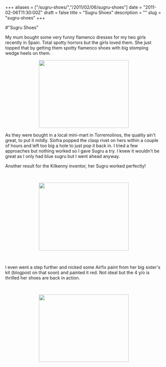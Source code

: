 +++
aliases = ["/sugru-shoes/","/2011/02/06/sugru-shoes"]
date = "2011-02-06T11:30:00Z"
draft = false
title = "Sugru Shoes"
description = ""
slug = "sugru-shoes"
+++

#"Sugru Shoes"


 <p>My mum bought some very funny flamenco dresses for my two girls recently in Spain. Total spotty horrors but the girls loved them. She just topped that by getting them spotty flamenco shoes with big stomping wedge heels on them.</p>
<p><a href="https://picasaweb.google.com/lh/photo/y_FbbhidxBm_kw0jhyO6UX7Xwtr8dIttXfoQ4cGrw38?feat=embedwebsite"><img src="https://lh5.googleusercontent.com/_pMHVPNhiR90/TU6Q1Ez27RI/AAAAAAAAAp8/zKmGfCDFDb0/s288/IMG_20110205_150744.jpg" height="217" alt="" style="display: block; margin-left: auto; margin-right: auto;" width="288" /></a></p>
<p>As they were bought in a local mini-mart in Torremolinos, the quality ain't great, to put it mildly. S&iacute;ofra popped the clasp rivet on hers within a couple of hours and left too big a hole to just pop it back in. I tried a few approaches but nothing worked so I gave Sugru a try. I knew it wouldn't be great as I only had blue sugru but I went ahead anyway.</p>
<p>Another result for the Kilkenny inventor, her Sugru worked perfectly!</p>
<p>&nbsp;</p>
<p><a href="https://picasaweb.google.com/lh/photo/hfTliP87RKX9XU6S3uDKEH7Xwtr8dIttXfoQ4cGrw38?feat=embedwebsite"><img src="https://lh4.googleusercontent.com/_pMHVPNhiR90/TU6Q6GnZNzI/AAAAAAAAAqI/J6fRnUdJtps/s288/IMG_20110205_150806.jpg" height="217" alt="" style="display: block; margin-left: auto; margin-right: auto;" width="288" /></a></p>
<p>&nbsp;</p>
<p>I even went a step further and nicked some Airfix paint from her big sister's kit (blogpost on that soon) and painted it red. Not ideal but the 4 y/o is thrilled her shoes are back in action.&nbsp;</p>
<p>&nbsp;</p>
<p><a href="https://picasaweb.google.com/lh/photo/wq8wcr0X7oMJgWP4khGOp6BS3A0828euhCTtvKTh-Oc?feat=embedwebsite"><img src="https://lh5.googleusercontent.com/_pMHVPNhiR90/TU6Q9c9NDjI/AAAAAAAAAqU/auNBS_k-9Q0/s288/IMG_20110206_113803.jpg" height="216" alt="" style="display: block; margin-left: auto; margin-right: auto;" width="288" /></a></p>
 